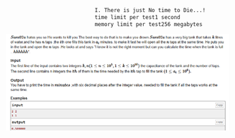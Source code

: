                                 I. There is just No time to Die...!
                                time limit per test1 second
                                memory limit per test256 megabytes
![clic to show problem](problem-I.png)